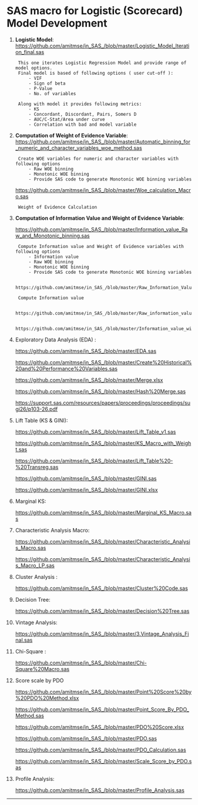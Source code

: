 # SAS macro for Logistic (Scorecard) Model Development

1. **Logistic Model**: https://github.com/amitmse/in_SAS_/blob/master/Logistic_Model_Iteration_final.sas
	
 		This one iterates Logistic Regression Model and provide range of model options.
   		Final model is based of following options ( user cut-off ):
	   		- VIF
	   		- Sign of beta
	   		- P-Value
	   		- No. of variables
   
		Along with model it provides following metrics:
			- KS
			- Concordant, Discordant, Pairs, Somers D
			- AUC/C-Stat/Area under curve
			- Correlation with bad and model variable

2. **Computation of Weight of Evidence Variable**: https://github.com/amitmse/in_SAS_/blob/master/Automatic_binning_for_numeric_and_character_variables_woe_method.sas

   		Create WOE variables for numeric and character variables with following options 
			- Raw WOE binning 	
			- Monotonic WOE binning	
			- Provide SAS code to generate Monotonic WOE binning variables 
   
	https://github.com/amitmse/in_SAS_/blob/master/Woe_calculation_Macro.sas

   		Weight of Evidence Calculation
     
4. **Computation of Information Value and Weight of Evidence Variable**:    

      https://github.com/amitmse/in_SAS_/blob/master/Information_value_Raw_and_Monotonic_binning.sas

   		Compute Information value and Weight of Evidence variables with following options
   			- Information value
			- Raw WOE binning 	
			- Monotonic WOE binning	
			- Provide SAS code to generate Monotonic WOE binning variables 

      		https://github.com/amitmse/in_SAS_/blob/master/Raw_Information_Value.sas

		Compute Information value
   
      		https://github.com/amitmse/in_SAS_/blob/master/Raw_information_value_LP.sas
   
      		https://github.com/amitmse/in_SAS_/blob/master/Information_value_with_Weight.sas
      
4. Exploratory Data Analysis (EDA) : 
      
      https://github.com/amitmse/in_SAS_/blob/master/EDA.sas
   
      https://github.com/amitmse/in_SAS_/blob/master/Create%20Historical%20and%20Performance%20Variables.sas
   
      https://github.com/amitmse/in_SAS_/blob/master/Merge.xlsx
   
      https://github.com/amitmse/in_SAS_/blob/master/Hash%20Merge.sas
   
      https://support.sas.com/resources/papers/proceedings/proceedings/sugi26/p103-26.pdf

5. Lift Table (KS & GINI):

      https://github.com/amitmse/in_SAS_/blob/master/Lift_Table_v1.sas
   
      https://github.com/amitmse/in_SAS_/blob/master/KS_Macro_with_Weight.sas
   
      https://github.com/amitmse/in_SAS_/blob/master/Lift_Table%20-%20Transreg.sas
   
      https://github.com/amitmse/in_SAS_/blob/master/GINI.sas
   
      https://github.com/amitmse/in_SAS_/blob/master/GINI.xlsx

6. Marginal KS:

      https://github.com/amitmse/in_SAS_/blob/master/Marginal_KS_Macro.sas

7. Characteristic Analysis Macro:

      https://github.com/amitmse/in_SAS_/blob/master/Characteristic_Analysis_Macro.sas
    
      https://github.com/amitmse/in_SAS_/blob/master/Characteristic_Analysis_Macro_LP.sas

8. Cluster Analysis : 

      https://github.com/amitmse/in_SAS_/blob/master/Cluster%20Code.sas

9. Decision Tree:

      https://github.com/amitmse/in_SAS_/blob/master/Decision%20Tree.sas

10. Vintage Analysis:

      https://github.com/amitmse/in_SAS_/blob/master/3.Vintage_Analysis_Final.sas

11. Chi-Square :

      https://github.com/amitmse/in_SAS_/blob/master/Chi-Square%20Macro.sas

13. Score scale by PDO

      https://github.com/amitmse/in_SAS_/blob/master/Point%20Score%20by%20PDO%20Method.xlsx
    
      https://github.com/amitmse/in_SAS_/blob/master/Point_Score_By_PDO_Method.sas
    
      https://github.com/amitmse/in_SAS_/blob/master/PDO%20Score.xlsx
    
      https://github.com/amitmse/in_SAS_/blob/master/PDO.sas
    
      https://github.com/amitmse/in_SAS_/blob/master/PDO_Calculation.sas
    
      https://github.com/amitmse/in_SAS_/blob/master/Scale_Score_by_PDO.sas
      
14. Profile Analysis:

      https://github.com/amitmse/in_SAS_/blob/master/Profile_Analysis.sas

***************************************************************************************************************
